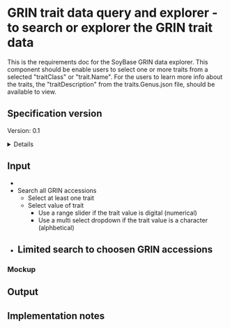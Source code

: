 # GRIN trait data query and explorer - to search or explorer the GRIN trait data 

This is the requirements doc for the SoyBase GRIN data explorer. This component should be enable users to select one or more traits from a selected "traitClass" or "trait.Name". For the users to learn more info about the traits, the "traitDescription" from the traits.Genus.json file, should be available to view.

## Specification version
Version: 0.1

<details>
This specification was completed in late December 2024 and was initally designed for a single species. 
Currently all 
</details>

## Input
  -
  - Search all GRIN accessions
    - Select at least one trait
    - Select value of trait
      - Use a range slider if the trait value is digital (numerical)
      - Use a multi select dropdown if the trait value is a character (alphbetical)
  - Limited search to choosen GRIN accessions
    - 


### Mockup



## Output



## Implementation notes








